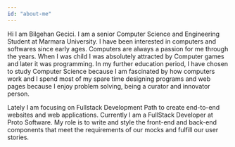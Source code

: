 ```yaml
---
id: "about-me"
---
```

Hi I am Bilgehan Gecici. I am a senior Computer Science and Engineering Student at Marmara University. I have been interested in computers and softwares since early ages. Computers are always a passion for me through the years. When I was child I was absolutely attracted by Computer games and later it was programming. In my further education period, I have chosen to study Computer Science because I am fascinated by how computers work and I spend most of my spare time designing programs and web pages because I enjoy problem solving, being a curator and innovator person.

Lately I am focusing on Fullstack Development Path to create end-to-end websites and web applications. Currently I am a FullStack Developer at Proto Software. My role is to write and style the front-end and back-end components that meet the requirements of our mocks and fulfill our user stories.   
